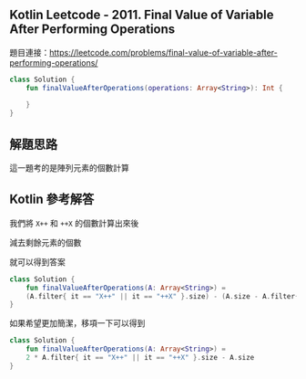 ## Kotlin Leetcode - 2011. Final Value of Variable After Performing Operations

題目連接：<https://leetcode.com/problems/final-value-of-variable-after-performing-operations/>

```kotlin
class Solution {
    fun finalValueAfterOperations(operations: Array<String>): Int {
        
    }
}
```

## 解題思路

這一題考的是陣列元素的個數計算

## Kotlin 參考解答

我們將 `X++` 和 `++X` 的個數計算出來後

減去剩餘元素的個數

就可以得到答案

```kotlin
class Solution {
    fun finalValueAfterOperations(A: Array<String>) = 
    (A.filter{ it == "X++" || it == "++X" }.size) - (A.size - A.filter{ it == "X++" || it == "++X" }.size)
}
```

如果希望更加簡潔，移項一下可以得到

```kotlin
class Solution {
    fun finalValueAfterOperations(A: Array<String>) = 
    2 * A.filter{ it == "X++" || it == "++X" }.size - A.size
}
```
